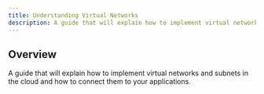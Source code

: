 ```yaml
---
title: Understanding Virtual Networks
description: A guide that will explain how to implement virtual networks and subnets in the cloud and how to connect them to your applications.
---
```



## Overview

A guide that will explain how to implement virtual networks and subnets in the cloud and how to connect them to your applications.
